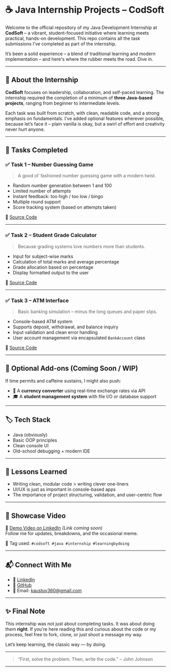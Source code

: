 # ☕ Java Internship Projects – CodSoft

Welcome to the official repository of my Java Development Internship at **CodSoft** – a vibrant, student-focused initiative where learning meets practical, hands-on development. This repo contains all the task submissions I’ve completed as part of the internship.

It’s been a solid experience – a blend of traditional learning and modern implementation – and here's where the rubber meets the road. Dive in.

---

## 📌 About the Internship

**CodSoft** focuses on leadership, collaboration, and self-paced learning. The internship required the completion of a minimum of **three Java-based projects**, ranging from beginner to intermediate levels.

Each task was built from scratch, with clean, readable code, and a strong emphasis on fundamentals. I’ve added optional features wherever possible, because let’s face it – plain vanilla is okay, but a swirl of effort and creativity never hurt anyone.

---

## 🧠 Tasks Completed

### ✅ Task 1 – Number Guessing Game
> A good ol’ fashioned number guessing game with a modern twist.

- Random number generation between 1 and 100
- Limited number of attempts
- Instant feedback: too high / too low / bingo
- Multiple round support
- Score tracking system (based on attempts taken)

📁 [Source Code](./NumberGuessGame.java)

---

### ✅ Task 2 – Student Grade Calculator
> Because grading systems love numbers more than students.

- Input for subject-wise marks
- Calculation of total marks and average percentage
- Grade allocation based on percentage
- Display formatted output to the user

📁 [Source Code](./StudentGradeCalculator.java)

---

### ✅ Task 3 – ATM Interface
> Basic banking simulation – minus the long queues and paper slips.

- Console-based ATM system
- Supports deposit, withdrawal, and balance inquiry
- Input validation and clean error handling
- User account management via encapsulated `BankAccount` class

📁 [Source Code](./ATMInterface.java)

---

## 💼 Optional Add-ons (Coming Soon / WIP)

If time permits and caffeine sustains, I might also push:

- 🔁 A **currency converter** using real-time exchange rates via API
- 🎓 A **student management system** with file I/O or database support

---

## 🏷️ Tech Stack

- Java (obviously)
- Basic OOP principles
- Clean console UI
- Old-school debugging + modern IDE

---

## 🧩 Lessons Learned

- Writing clean, modular code > writing clever one-liners
- UI/UX is just as important in console-based apps
- The importance of project structuring, validation, and user-centric flow

---

## 🎥 Showcase Video

📌 [Demo Video on LinkedIn](#) *(Link coming soon)*  
Follow me for updates, breakdowns, and the occasional meme.

🔗 Tag used: `#codsoft #java #internship #learningbydoing`

---

## 📬 Connect With Me

- 💼 [LinkedIn](https://www.linkedin.com/in/kaustuv117/)
- 🧠 [GitHub](https://github.com/Supreme-117)
- 📩 Email: kaustuv360@gmail.com

---

## ✨ Final Note

This internship was not just about completing tasks. It was about doing them **right**. If you're here reading this and curious about the code or my process, feel free to fork, clone, or just shoot a message my way.

Let’s keep learning, the classic way — by doing.

---

> “First, solve the problem. Then, write the code.” – John Johnson

---

